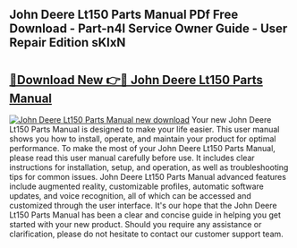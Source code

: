 ## John Deere Lt150 Parts Manual PDf Free Download - Part-n4I Service Owner Guide - User Repair Edition sKIxN

# <h2><a href="http://bc88840.oget.top/?id=John+Deere+Lt150+Parts+Manual">🔗Download New 👉🔴 John Deere Lt150 Parts Manual</a></h2>

[![John Deere Lt150 Parts Manual new download](https://i.imgur.com/5g1atiW.png)](http://bc88840.oget.top/?id=John+Deere+Lt150+Parts+Manual)
Your new John Deere Lt150 Parts Manual is designed to make your life easier. This user manual shows you how to install, operate, and maintain your product for optimal performance. To make the most of your John Deere Lt150 Parts Manual, please read this user manual carefully before use. It includes clear instructions for installation, setup, and operation, as well as troubleshooting tips for common issues. John Deere Lt150 Parts Manual advanced features include augmented reality, customizable profiles, automatic software updates, and voice recognition, all of which can be accessed and customized through the user interface. It's our hope that the John Deere Lt150 Parts Manual has been a clear and concise guide in helping you get started with your new product. Should you require any assistance or clarification, please do not hesitate to contact our customer support team.
